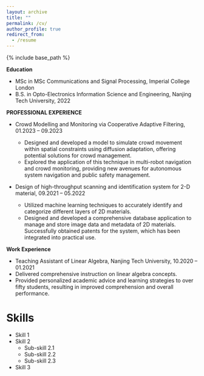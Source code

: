 ```yaml
---
layout: archive
title: ""
permalink: /cv/
author_profile: true
redirect_from:
  - /resume
---
```


{% include base_path %}

**Education**
* MSc in MSc Communications and Signal Processing, Imperial College London
* B.S. in Opto-Electronics Information Science and Engineering, Nanjing Tech University, 2022

**PROFESSIONAL EXPERIENCE** 
* Crowd Modelling and Monitoring via Cooperative Adaptive Filtering, 01.2023 – 09.2023
    * Designed and developed a model to simulate crowd movement within spatial constraints using diffusion adaptation, offering potential solutions for crowd management.
    * Explored the application of this technique in multi-robot navigation and crowd monitoring, providing new avenues for autonomous system navigation and public safety management.

* Design of high-throughput scanning and identification system for 2-D material, 09.2021 – 05.2022
    * Utilized machine learning techniques to accurately identify and categorize different layers of 2D materials.
    * Designed and developed a comprehensive database application to manage and store image data and metadata of 2D materials. Successfully obtained patents for the system, which has been integrated into practical use.

**Work Experience**
*  Teaching Assistant of Linear Algebra, Nanjing Tech University, 10.2020 – 01.2021
  * Delivered comprehensive instruction on linear algebra concepts.
  * Provided personalized academic advice and learning strategies to over fifty students, resulting in improved comprehension and overall performance.


Skills
======
* Skill 1
* Skill 2
  * Sub-skill 2.1
  * Sub-skill 2.2
  * Sub-skill 2.3
* Skill 3
